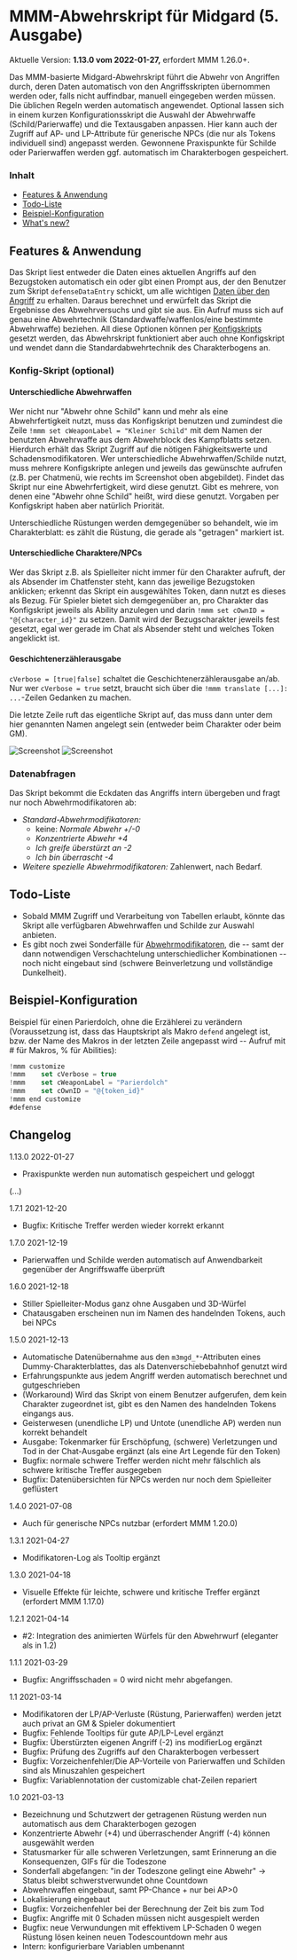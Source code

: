 # MMM-Abwehrskript für Midgard (5. Ausgabe)

Aktuelle Version: **1.13.0 vom 2022-01-27,** erfordert MMM 1.26.0+.

Das MMM-basierte Midgard-Abwehrskript führt die Abwehr von Angriffen durch, deren Daten automatisch von den Angriffsskripten übernommen werden oder, falls nicht auffindbar, manuell eingegeben werden müssen. Die üblichen Regeln werden automatisch angewendet. Optional lassen sich in einem kurzen Konfigurationsskript die Auswahl der Abwehrwaffe (Schild/Parierwaffe) und die Textausgaben anpassen. Hier kann auch der Zugriff auf AP- und LP-Attribute für generische NPCs (die nur als Tokens individuell sind) angepasst werden. Gewonnene Praxispunkte für Schilde oder Parierwaffen werden ggf. automatisch im Charakterbogen gespeichert.

### Inhalt

- [Features & Anwendung](#features--anwendung)
- [Todo-Liste](#todo-liste)
- [Beispiel-Konfiguration](#beispiel-konfiguration)
- [What's new?](#changelog)


## Features & Anwendung

Das Skript liest entweder die Daten eines aktuellen Angriffs auf den Bezugstoken automatisch ein oder gibt einen Prompt aus, der den Benutzer zum Skript `defenseDataEntry` schickt, um alle wichtigen [Daten über den Angriff](#datenabfragen) zu erhalten. Daraus berechnet und erwürfelt das Skript die Ergebnisse des Abwehrversuchs und gibt sie aus. Ein Aufruf muss sich auf genau eine Abwehrtechnik (Standardwaffe/waffenlos/eine bestimmte Abwehrwaffe) beziehen. All diese Optionen können per [Konfigskripts](#konfig-skript-optional) gesetzt werden, das Abwehrskript funktioniert aber auch ohne Konfigskript und wendet dann die Standardabwehrtechnik des Charakterbogens an.

### Konfig-Skript (optional)

#### Unterschiedliche Abwehrwaffen

Wer nicht nur "Abwehr ohne Schild" kann und mehr als eine Abwehrfertigkeit nutzt, muss das Konfigskript benutzen und zumindest die Zeile `!mmm set cWeaponLabel = "Kleiner Schild"` mit dem Namen der benutzten Abwehrwaffe aus dem Abwehrblock des Kampfblatts setzen. Hierdurch erhält das Skript Zugriff auf die nötigen Fähigkeitswerte und Schadensmodifikatoren. Wer unterschiedliche Abwehrwaffen/Schilde nutzt, muss mehrere Konfigskripte anlegen und jeweils das gewünschte aufrufen (z.B. per Chatmenü, wie rechts im Screenshot oben abgebildet). Findet das Skript nur eine Abwehrfertigkeit, wird diese genutzt. Gibt es mehrere, von denen eine "Abwehr ohne Schild" heißt, wird diese genutzt. Vorgaben per Konfigskript haben aber natürlich Priorität.

Unterschiedliche Rüstungen werden demgegenüber so behandelt, wie im Charakterblatt: es zählt die Rüstung, die gerade als "getragen" markiert ist.

#### Unterschiedliche Charaktere/NPCs

Wer das Skript z.B. als Spielleiter nicht immer für den Charakter aufruft, der als Absender im Chatfenster steht, kann das jeweilige Bezugstoken anklicken; erkennt das Skript ein ausgewähltes Token, dann nutzt es dieses als Bezug. Für Spieler bietet sich demgegenüber an, pro Charakter das Konfigskript jeweils als Ability anzulegen und darin `!mmm set cOwnID = "@{character_id}"` zu setzen. Damit wird der Bezugscharakter jeweils fest gesetzt, egal wer gerade im Chat als Absender steht und welches Token angeklickt ist.

#### Geschichtenerzählerausgabe

`cVerbose = [true|false]` schaltet die Geschichtenerzählerausgabe an/ab. Nur wer `cVerbose = true` setzt, braucht sich über die `!mmm translate [...]: ...`-Zeilen Gedanken zu machen.

Die letzte Zeile ruft das eigentliche Skript auf, das muss dann unter dem hier genannten Namen angelegt sein (entweder beim Charakter oder beim GM).

![Screenshot](mmm-defense-1.1-mit-chatmenue.png)
![Screenshot](mmm-defense-1.1-plattenruestung-neu.png)

### Datenabfragen

Das Skript bekommt die Eckdaten das Angriffs intern übergeben und fragt nur noch Abwehrmodifikatoren ab:
- *Standard-Abwehrmodifikatoren:*
  -  keine: *Normale Abwehr +/-0*
  - *Konzentrierte Abwehr +4*
  - *Ich greife überstürzt an -2*
  - *Ich bin überrascht -4*
- *Weitere spezielle Abwehrmodifikatoren:* Zahlenwert, nach Bedarf.

## Todo-Liste

- Sobald MMM Zugriff und Verarbeitung von Tabellen erlaubt, könnte das Skript alle verfügbaren Abwehrwaffen und Schilde zur Auswahl anbieten.
- Es gibt noch zwei Sonderfälle für [Abwehrmodifikatoren](https://midgard.alienn.net/doku.php?id=abwehr_nahkampf_boni_und_malusse), die -- samt der dann notwendigen Verschachtelung unterschiedlicher Kombinationen -- noch nicht eingebaut sind (schwere Beinverletzung und vollständige Dunkelheit).

## Beispiel-Konfiguration

Beispiel für einen Parierdolch, ohne die Erzählerei zu verändern (Voraussetzung ist, dass das Hauptskript als Makro `defend` angelegt ist, bzw. der Name des Makros in der letzten Zeile angepasst wird -- Aufruf mit # für Makros, % für Abilities):

```javascript
!mmm customize
!mmm    set cVerbose = true
!mmm    set cWeaponLabel = "Parierdolch"
!mmm    set cOwnID = "@{token_id}"
!mmm end customize
#defense
```

## Changelog

1.13.0 2022-01-27

- Praxispunkte werden nun automatisch gespeichert und geloggt

(...)

1.7.1 2021-12-20

- Bugfix: Kritische Treffer werden wieder korrekt erkannt

1.7.0 2021-12-19

- Parierwaffen und Schilde werden automatisch auf Anwendbarkeit gegenüber der Angriffswaffe überprüft

1.6.0 2021-12-18

- Stiller Spielleiter-Modus ganz ohne Ausgaben und 3D-Würfel
- Chatausgaben erscheinen nun im Namen des handelnden Tokens, auch bei NPCs

1.5.0 2021-12-13

- Automatische Datenübernahme aus den `m3mgd_*`-Attributen eines Dummy-Charakterblattes, das als Datenverschiebebahnhof genutzt wird
- Erfahrungspunkte aus jedem Angriff werden automatisch berechnet und gutgeschrieben
- (Workaround) Wird das Skript von einem Benutzer aufgerufen, dem kein Charakter zugeordnet ist, gibt es den Namen des handelnden Tokens eingangs aus.
- Geisterwesen (unendliche LP) und Untote (unendliche AP) werden nun korrekt behandelt
- Ausgabe: Tokenmarker für Erschöpfung, (schwere) Verletzungen und Tod in der Chat-Ausgabe ergänzt (als eine Art Legende für den Token)
- Bugfix: normale schwere Treffer werden nicht mehr fälschlich als schwere kritische Treffer ausgegeben
- Bugfix: Datenübersichten für NPCs werden nur noch dem Spielleiter geflüstert

1.4.0 2021-07-08

- Auch für generische NPCs nutzbar (erfordert MMM 1.20.0)

1.3.1 2021-04-27

- Modifikatoren-Log als Tooltip ergänzt

1.3.0 2021-04-18

- Visuelle Effekte für leichte, schwere und kritische Treffer ergänzt (erfordert MMM 1.17.0)

1.2.1 2021-04-14

- #2: Integration des animierten Würfels für den Abwehrwurf (eleganter als in 1.2)

1.1.1 2021-03-29

- Bugfix: Angriffsschaden = 0 wird nicht mehr abgefangen.

1.1 2021-03-14

- Modifikatoren der LP/AP-Verluste (Rüstung, Parierwaffen) werden jetzt auch privat an GM & Spieler dokumentiert
- Bugfix: Fehlende Tooltips für gute AP/LP-Level ergänzt
- Bugfix: Überstürzten eigenen Angriff (-2) ins modifierLog ergänzt
- Bugfix: Prüfung des Zugriffs auf den Charakterbogen verbessert
- Bugfix: Vorzeichenfehler/Die AP-Vorteile von Parierwaffen und Schilden sind als Minuszahlen gespeichert
- Bugfix: Variablennotation der customizable chat-Zeilen repariert

1.0 2021-03-13

- Bezeichnung und Schutzwert der getragenen Rüstung werden nun automatisch aus dem Charakterbogen gezogen
- Konzentrierte Abwehr (+4) und überraschender Angriff (-4) können ausgewählt werden
- Statusmarker für alle schweren Verletzungen, samt Erinnerung an die Konsequenzen, GIFs für die Todeszone
- Sonderfall abgefangen: "in der Todeszone gelingt eine Abwehr" -> Status bleibt schwerstverwundet ohne Countdown
- Abwehrwaffen eingebaut, samt PP-Chance + nur bei AP>0
- Lokalisierung eingebaut
- Bugfix: Vorzeichenfehler bei der Berechnung der Zeit bis zum Tod
- Bugfix: Angriffe mit 0 Schaden müssen nicht ausgespielt werden
- Bugfix: neue Verwundungen mit effektivem LP-Schaden 0 wegen Rüstung lösen keinen neuen Todescountdown mehr aus
- Intern: konfigurierbare Variablen umbenannt
